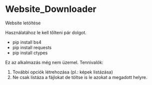 # Website_Downloader
Website letöltése

Használatához le kell tőlteni pár dolgot.
 - pip install bs4
 - pip install requests
 - pip install ctypes

Ez az alkalmazás még nem üzemel.
Tennivalók: 
1. További opciók létrehozása (pl.: képek listázása)
2. Ne csak listáza a fájlokat de töltse is le azokat a megadott helyre.
